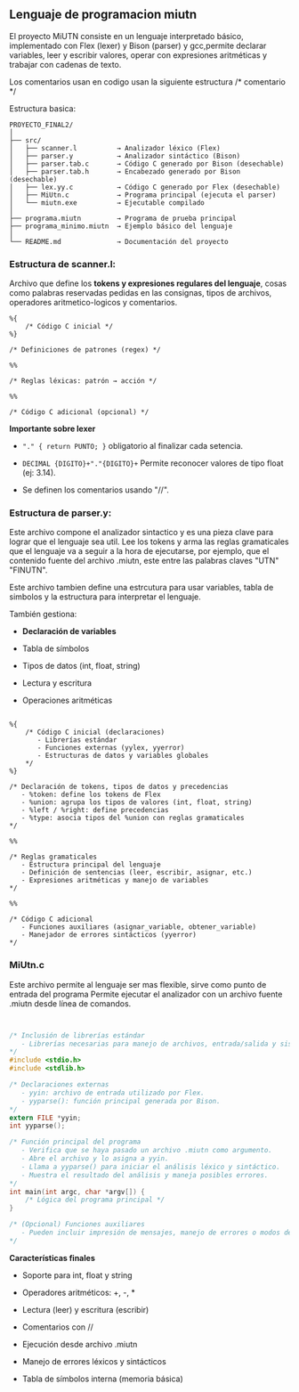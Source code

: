 ## Lenguaje de programacion miutn
El proyecto MiUTN consiste en un lenguaje interpretado básico, implementado con Flex (lexer) 
y Bison (parser) y gcc,permite declarar variables, leer y escribir valores, 
operar con expresiones aritméticas y trabajar con cadenas de texto.

Los comentarios usan en codigo usan la siguiente estructura /* comentario */

Estructura basica:

```ASCII
PROYECTO_FINAL2/
│
├── src/
│   ├── scanner.l          → Analizador léxico (Flex)
│   ├── parser.y           → Analizador sintáctico (Bison)
│   ├── parser.tab.c       → Código C generado por Bison (desechable)
│   ├── parser.tab.h       → Encabezado generado por Bison (desechable)
│   ├── lex.yy.c           → Código C generado por Flex (desechable)
│   ├── MiUtn.c            → Programa principal (ejecuta el parser)
│   └── miutn.exe          → Ejecutable compilado
│
├── programa.miutn         → Programa de prueba principal
├── programa_minimo.miutn  → Ejemplo básico del lenguaje
│
└── README.md              → Documentación del proyecto
```

### Estructura de scanner.l:

Archivo que define los **tokens y expresiones regulares del lenguaje**, cosas como
palabras reservadas pedidas en las consignas, tipos de archivos, 
operadores aritmetico-logicos y comentarios.

```lexer
%{
    /* Código C inicial */
%}

/* Definiciones de patrones (regex) */

%%

/* Reglas léxicas: patrón → acción */

%%

/* Código C adicional (opcional) */

```
**Importante sobre lexer**

- `"." { return PUNTO; }` obligatorio al finalizar cada setencia.

- `DECIMAL {DIGITO}+"."{DIGITO}+` Permite reconocer valores de tipo float (ej: 3.14).

- Se definen los comentarios usando "//".

### Estructura de parser.y:

Este archivo compone el analizador sintactico y es una pieza clave para lograr
que el lenguaje sea util. Lee los tokens y arma las reglas gramaticales
que el lenguaje va a seguir a la hora de ejecutarse, por ejemplo, que el contenido fuente 
del archivo .miutn, este entre las palabras claves "UTN" "FINUTN".

Este archivo tambien define una estrcutura para usar variables, tabla de simbolos
y la estructura para interpretar el lenguaje.

También gestiona:

- **Declaración de variables**

- Tabla de símbolos

- Tipos de datos (int, float, string)

- Lectura y escritura

- Operaciones aritméticas

```parser

%{
    /* Código C inicial (declaraciones)
       - Librerías estándar
       - Funciones externas (yylex, yyerror)
       - Estructuras de datos y variables globales
    */
%}

/* Declaración de tokens, tipos de datos y precedencias
   - %token: define los tokens de Flex
   - %union: agrupa los tipos de valores (int, float, string)
   - %left / %right: define precedencias
   - %type: asocia tipos del %union con reglas gramaticales
*/

%%

/* Reglas gramaticales
   - Estructura principal del lenguaje
   - Definición de sentencias (leer, escribir, asignar, etc.)
   - Expresiones aritméticas y manejo de variables
*/

%%

/* Código C adicional
   - Funciones auxiliares (asignar_variable, obtener_variable)
   - Manejador de errores sintácticos (yyerror)
*/

```


### MiUtn.c

Este archivo permite al lenguaje ser mas flexible, sirve como punto de entrada 
del programa Permite ejecutar el analizador con un archivo fuente .miutn desde línea de comandos.

```c


/* Inclusión de librerías estándar
   - Librerías necesarias para manejo de archivos, entrada/salida y sistema.
*/
#include <stdio.h>
#include <stdlib.h>

/* Declaraciones externas
   - yyin: archivo de entrada utilizado por Flex.
   - yyparse(): función principal generada por Bison.
*/
extern FILE *yyin;
int yyparse();

/* Función principal del programa
   - Verifica que se haya pasado un archivo .miutn como argumento.
   - Abre el archivo y lo asigna a yyin.
   - Llama a yyparse() para iniciar el análisis léxico y sintáctico.
   - Muestra el resultado del análisis y maneja posibles errores.
*/
int main(int argc, char *argv[]) {
    /* Lógica del programa principal */
}

/* (Opcional) Funciones auxiliares
   - Pueden incluir impresión de mensajes, manejo de errores o modos de depuración.
*/

```

**Características finales**

- Soporte para int, float y string

- Operadores aritméticos: +, -, *

- Lectura (leer) y escritura (escribir)

- Comentarios con //

- Ejecución desde archivo .miutn

- Manejo de errores léxicos y sintácticos

- Tabla de símbolos interna (memoria básica)